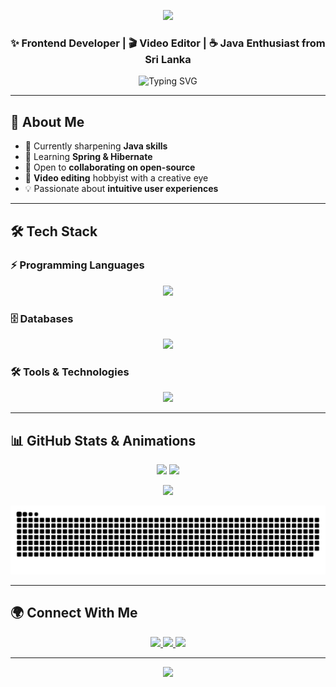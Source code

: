 <!-- 🎉 Animated Header Banner -->
<p align="center">
  <img src="https://capsule-render.vercel.app/api?type=waving&color=22d3ee&height=250&section=header&text=Hi%20👋,%20I'm%20Madhawa%20Diyanath%20Swarnakantha&fontSize=40&fontColor=ffffff&animation=fadeIn&fontAlignY=40" />
</p>

<h3 align="center">✨ Frontend Developer | 🎬 Video Editor | ☕ Java Enthusiast from Sri Lanka</h3>

<p align="center">
  <img src="https://readme-typing-svg.herokuapp.com?font=Fira+Code&size=24&duration=4000&pause=1000&color=22D3EE&center=true&vCenter=true&width=500&lines=Turning+ideas+into+reality;Clean+Code+Enthusiast;Creative+Problem+Solver;Always+Learning+New+Things" alt="Typing SVG" />
</p>

---

## 🚀 About Me  

- 🔭 Currently sharpening **Java skills**  
- 🌱 Learning **Spring & Hibernate**  
- 👯 Open to **collaborating on open-source**  
- 🎥 **Video editing** hobbyist with a creative eye  
- 💡 Passionate about **intuitive user experiences**  

---

## 🛠️ Tech Stack  

### ⚡ Programming Languages  
<p align="center"> 
  <img src="https://skillicons.dev/icons?i=c,cpp,java,js,php" />
</p>

### 🗄️ Databases  
<p align="center">
  <img src="https://skillicons.dev/icons?i=mysql,postgres,mssql" />
</p>

### 🛠️ Tools & Technologies  
<p align="center">
  <img src="https://skillicons.dev/icons?i=git,github,ps,premiere,vscode" />
</p>

---

## 📊 GitHub Stats & Animations  

<p align="center">
  <img src="https://github-readme-stats.vercel.app/api?username=madhawadiyanath&show_icons=true&theme=tokyonight&hide_border=true&bg_color=0D1117" width="48%" />
  <img src="https://github-readme-streak-stats.herokuapp.com/?user=madhawadiyanath&theme=tokyonight&hide_border=true&background=0D1117" width="48%" />
</p>

<p align="center">
  <img src="https://github-readme-activity-graph.vercel.app/graph?username=madhawadiyanath&bg_color=0D1117&color=22d3ee&line=38bdae&point=ffffff&area=true&hide_border=true" />
</p>

<p align="center">
  <img src="https://github.com/Platane/snk/raw/output/github-contribution-grid-snake.svg" alt="snake animation" />
</p>

---

## 🌍 Connect With Me  

<p align="center">
  <a href="https://fb.com/madhawa diyanth" target="blank">
    <img src="https://img.shields.io/badge/Facebook-1877F2?style=for-the-badge&logo=facebook&logoColor=white&labelColor=101010" />
  </a>
  <a href="https://www.youtube.com/c/mad_hawa" target="blank">
    <img src="https://img.shields.io/badge/YouTube-FF0000?style=for-the-badge&logo=youtube&logoColor=white&labelColor=101010" />
  </a>
  <a href="mailto:it23844506@my.sliit.lk">
    <img src="https://img.shields.io/badge/Gmail-D14836?style=for-the-badge&logo=gmail&logoColor=white&labelColor=101010" />
  </a>
</p>

---

<!-- 🎉 Animated Footer -->
<p align="center">
  <img src="https://capsule-render.vercel.app/api?type=waving&color=22d3ee&height=120&section=footer" />
</p>
